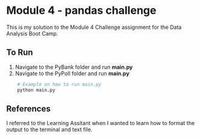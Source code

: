 # Module 4 - pandas challenge
This is my solution to the Module 4 Challenge assignment for the Data Analysis Boot Camp.

## To Run 
1. Navigate to the PyBank folder and run **main.py**
2. Navigate to the PyPoll folder and run **main.py**
```bash
    # Example on how to run main.py
    python main.py
```
## References
I referred to the Learning Assitant when I wanted to learn how to format the output to the terminal and text file.
